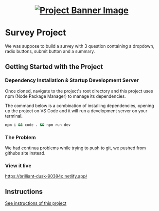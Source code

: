 <h1 align="center">
  <a href="">
    <img src="/src/assets/survey.svg" alt="Project Banner Image">
  </a>
</h1>

# Survey Project

We was suppose to build a survey with 3 question containing a dropdown, radio buttons, submit button and a summary.

## Getting Started with the Project

### Dependency Installation & Startup Development Server

Once cloned, navigate to the project's root directory and this project uses npm (Node Package Manager) to manage its dependencies.

The command below is a combination of installing dependencies, opening up the project on VS Code and it will run a development server on your terminal.

```bash
npm i && code . && npm run dev
```

### The Problem

We had continua problems while trying to push to git, we pushed from githubs site instead.

### View it live

https://brilliant-dusk-90384c.netlify.app/

## Instructions

<a href="instructions.md">
   See instructions of this project
  </a>
